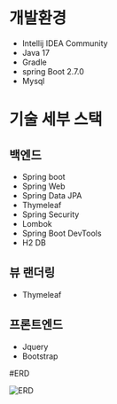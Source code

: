 # 개발환경
* Intellij IDEA Community
* Java 17
* Gradle
* spring Boot 2.7.0
* Mysql


# 기술 세부 스택
 ## 백엔드
   * Spring boot
   * Spring Web
   * Spring Data JPA
   * Thymeleaf
   * Spring Security
   * Lombok
   * Spring Boot DevTools
   * H2 DB
 
  ## 뷰 랜더링
   * Thymeleaf

  ## 프론트엔드
   * Jquery
   * Bootstrap
 
 
#ERD


![ERD](https://user-images.githubusercontent.com/126640838/235389975-18c5eff3-f663-4b72-8d98-5b87e2fabf89.svg)
